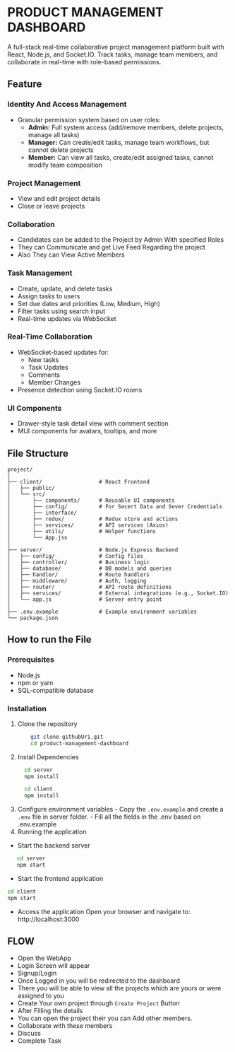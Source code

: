 # PRODUCT MANAGEMENT DASHBOARD
A full-stack real-time collaborative project management platform built with React, Node.js, and Socket.IO. Track tasks, manage team members, and collaborate in real-time with role-based permissions.

## Feature
### Identity And Access Management
  - Granular permission system based on user roles:
    - **Admin:** Full system access (add/remove members, delete projects, manage all tasks)
    - **Manager:** Can create/edit tasks, manage team workflows, but cannot delete projects
    - **Member:** Can view all tasks, create/edit assigned tasks, cannot modify team composition

### Project Management
  - View and edit project details
  - Close or leave projects

### Collaboration
  - Candidates can be added to the Project by Admin With specified Roles
  - They can Communicate and get Live Feed Regarding the project
  - Also They can View Active Members

### Task Management
  - Create, update, and delete tasks
  - Assign tasks to users
  - Set due dates and priorities (Low, Medium, High)
  - Filter tasks using search input
  - Real-time updates via WebSocket

### Real-Time Collaboration
  - WebSocket-based updates for:
      - New tasks
      - Task Updates
      - Comments
      - Member Changes
  - Presence detection using Socket.IO rooms

### UI Components
  - Drawer-style task detail view with comment section
  - MUI components for avatars, tooltips, and more

## File Structure

```
project/
│
├── client/                  # React Frontend
│   ├── public/
│   └── src/
│       ├── components/      # Reusable UI components
│       ├── config/          # For Secert Data and Sever Credentials
│       ├── interface/       
│       ├── redux/           # Redux store and actions
│       ├── services/        # API services (Axios)
│       ├── utils/           # Helper functions
│       └── App.jsx
│
├── server/                  # Node.js Express Backend
│   ├── config/              # Config files
│   ├── controller/          # Business logic
│   ├── database/            # DB models and queries
│   ├── handler/             # Route handlers
│   ├── middleware/          # Auth, logging
│   ├── router/              # API route definitions
│   ├── services/            # External integrations (e.g., Socket.IO)
│   └── app.js               # Server entry point
│
├── .env.example             # Example environment variables
└── package.json
```

## How to run the File
### Prerequisites
 - Node.js
 - npm or yarn
 - SQL-compatible database

### Installation
 1. Clone the repository
    ```bash
        git clone githubUri.git
        cd product-management-dashboard
    ```
  2. Install Dependencies
      ```bash
        cd server
        npm install
      ```
      ```bash
        cd client
        npm install
      ```
  3. Configure environment variables
    - Copy the ```.env.example``` and create a ```.env``` file in server folder.
    - Fill all the fields in the .env based on .env.example
  4. Running the application
- Start the backend server
```bash
   cd server
   npm start
 ```
- Start the frontend application 
```bash
cd client
npm start
```
- Access the application
Open your browser and navigate to: http://localhost:3000

## FLOW
- Open the WebApp
- Login Screen will appear
- Signup/Login
- Once Logged in you will be redirected to the dashboard
- There you will be able to view all the projects which are yours or were assigned to you
- Create Your own project through ```Create Project``` Button
- After Filling the details
- You can open the project their you can Add other members.
- Collaborate with these members
- Discuss
- Complete Task
